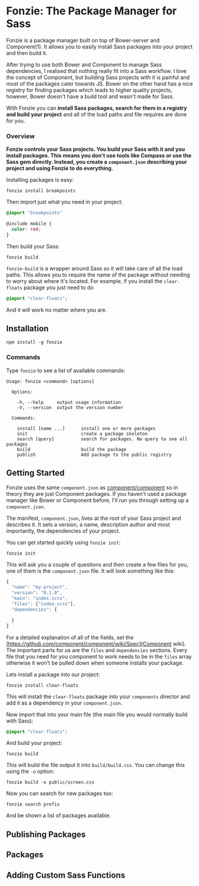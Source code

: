 # Fonzie: The Package Manager for Sass

Fonzie is a package manager built on top of Bower-server and Component(1). It allows you to easily install
Sass packages into your project and then build it.

After trying to use both Bower and Component to manage Sass dependencies, I realised that nothing really fit
into a Sass workflow. I love the concept of Component, but building Sass projects with it is painful and most
of the packages cater towards JS. Bower on the other hand has a nice registry for finding packages which leads
to higher quality projects, however, Bower doesn't have a build tool and wasn't made for Sass.

With Fonzie you can **install Sass packages, search for them in a registry and build your project** and all of
the load paths and file requires are done for you.

### Overview

**Fonzie controls your Sass projects. You build your Sass with it and you install packages. This means you don't
use tools like Compass or use the Sass gem directly. Instead, you create a `component.json` describing your
project and using Fonzie to do everything.**

Installing packages is easy:

```
fonzie install breakpoints
```

Then import just what you need in your project:

```scss
@import "breakpoints"

@include mobile {
  color: red;
}
```

Then build your Sass:

```
fonzie build
```

`fonzie-build` is a wrapper around Sass so it will take care of all the load paths. This allows you to require
the name of the package without needing to worry about where it's located. For example, if you install the `clear-floats`
package you just need to do

```scss
@import "clear-floats";
```

And it will work no matter where you are.

## Installation

```
npm install -g fonzie
```

### Commands

Type `fonzie` to see a list of available commands:

```
Usage: fonzie <command> [options]

  Options:

    -h, --help     output usage information
    -V, --version  output the version number

  Commands:

    install [name ...]      install one or more packages
    init                    create a package skeleton
    search [query]          search for packages. No query to see all packages
    build                   build the package
    publish                 Add package to the public registry

```

## Getting Started

Fonzie uses the same `component.json` as [component/component](Component) so in theory they are just Component packages. 
If you haven't used a package manager like Bower or Component before, I'll run you through setting up a `component.json`.

The manifest, `component.json`, lives at the root of your Sass project and describes it. It sets a version, a name, description
author and most importantly, the dependencies of your project.

You can get started quickly using `fonzie init`:

```
fonzie init
```

This will ask you a couple of questions and then create a few files for you, one of them is the `component.json` file. It 
will look something like this:

```js
{
  "name": "my-project",
  "version": "0.1.0",
  "main": "index.scss",
  "files": ["index.scss"],
  "dependencies": {

  }
}

```

For a detailed explanation of all of the fields, set the [https://github.com/component/component/wiki/Spec](Component wiki).
The important parts for us are the `files` and `dependencies` sections. Every file that you need for you component
to work needs to be in the `files` array otherwise it won't be pulled down when someone installs your package.

Lets install a package into our project:

```
fonzie install clear-floats
```

This will install the `clear-floats` package into your `components` director and add it as a dependency in your `component.json`.

Now import that into your main file (the main file you would normally build with Sass):

```scss
@import "clear-floats";
```

And build your project:

```
fonzie build
```

This will build the file output it into `build/build.css`. You can change this using the `-o` option:

```
fonzie build -o public/screen.css
```

Now you can search for new packages too:

```
fonzie search prefix
```

And be shown a list of packages available.

## Publishing Packages



## Packages

## Adding Custom Sass Functions

